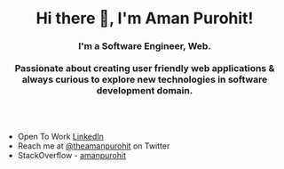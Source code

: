 <h1 align="center">
  <br>
    Hi there 👋, I'm Aman Purohit!
  <br>
</h1>
<h3 align="center">
  I'm a Software Engineer, Web.
  <br>
  <br>
  Passionate about creating user friendly web applications & always curious to explore new technologies in software development domain.
</h3>
<br>
<br>

- Open To Work [LinkedIn](https://www.linkedin.com/in/amanpurohit/)
- Reach me at [@theamanpurohit](https://twitter.com/theamanpurohit) on Twitter
- StackOverflow - [amanpurohit](https://stackoverflow.com/users/2996600/amanpurohit?tab=profile)
